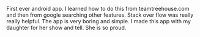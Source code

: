 First ever android app. I learned how to do this from teamtreehouse.com and then from google searching other features. Stack over flow was really really helpful. The app is very boring and simple. I made this app with my daughter for her show and tell. She is so proud.